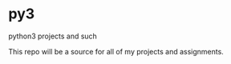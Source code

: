 # py3
python3 projects and such


This repo will be a source for all of my projects and assignments.
